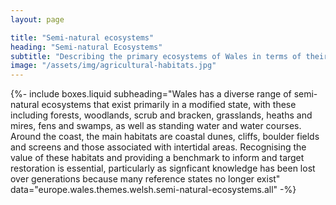 ```yaml
---
layout: page

title: "Semi-natural ecosystems"
heading: "Semi-natural Ecosystems"
subtitle: "Describing the primary ecosystems of Wales in terms of their reference (or benchmark) or modified states."
image: "/assets/img/agricultural-habitats.jpg"
---
```


{%-
include boxes.liquid
subheading="Wales has a diverse range of semi-natural ecosystems that exist primarily in a modified state, with these including forests, woodlands, scrub and bracken, grasslands, heaths and mires, fens and swamps, as well as standing water and water courses.  Around the coast, the main habitats are coastal dunes, cliffs, boulder fields and screens and those associated with intertidal areas.  Recognising the value of these habitats and providing a benchmark to inform and target restoration is essential, particularly as signficant knowledge has been lost over generations because many reference states no longer exist"
data="europe.wales.themes.welsh.semi-natural-ecosystems.all"
-%}
